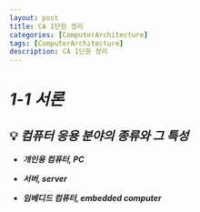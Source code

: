 ```yaml
---
layout: post
title: CA 1단원 정리
categories: [ComputerArchitecture]
tags: [ComputerArchitecture]
description: CA 1단원 정리
---
```


# ***1-1 서론***

## 💡 ***컴퓨터 응용 분야의 종류와 그 특성***

- ***개인용 컴퓨터, PC***

- ***서버, server***

- ***임베디드 컴퓨터, embedded computer***